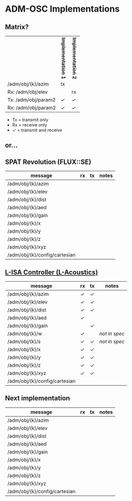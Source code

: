 # ADM-OSC Implementations

## Matrix?

<table>
    <tr>
        <th style="writing-mode:vertical-lr;"></th>
        <th style="writing-mode:vertical-lr;">Implementation 1</th>
        <th style="writing-mode:vertical-lr;">Implementation 2</th>
  </tr>
  <tr>
    <td>/adm/obj/(k)/azim </td>
    <td>tx</td>
    <td></td>
  </tr>
  <tr>
   <td>Rx: /adm/obj/elev</td>
    <td></td>
    <td>rx</td>
  </tr>
  <tr>
    <td>Tx: /adm/obj/param2</td>
    <td>&#x2713;</td>
    <td>&#x2713;</td>
  </tr>
  <tr>
   <td>Rx: /adm/obj/param2</td>
    <td>&#x2713;</td>
    <td>&#x2713;</td>
  </tr>
</table>

- Tx = transmit only
- Rx = receive only
- &#x2713; = transmit and receive

## or...

## SPAT Revolution (FLUX::SE)

|  message | rx | tx  | notes  |
|---|---|---|---|
| /adm/obj/(k)/azim | | |   |
| /adm/obj/(k)/elev | | |   |
| /adm/obj/(k)/dist | | |   |
| /adm/obj/(k)/aed  | | |   |
| /adm/obj/(k)/gain | | | |
| /adm/obj/(k)/x    | | |  |
| /adm/obj/(k)/y    | | |  |
| /adm/obj/(k)/z    | | |  |
| /adm/obj/(k)/xyz  | | |  |
| /adm/obj/(k)/config/cartesian | | | |

## [L-ISA Controller (L-Acoustics)](https://www.l-acoustics.com/products/l-isa-studio/)

|  message | rx | tx  | notes  |
|---|---|---|---|
| /adm/obj/(k)/azim | &#x2713; | &#x2713;  |   |
| /adm/obj/(k)/elev | &#x2713; | &#x2713;  |   |
| /adm/obj/(k)/dist | &#x2713; | &#x2713; |   |
| /adm/obj/(k)/aed  | &#x2713;  |   |   |
| /adm/obj/(k)/gain |  | &#x2713; | |
| /adm/obj/(k)/w    | &#x2713;  |   |  _not in spec_ |
| /adm/obj/(k)/s    | &#x2713; | &#x2713; | _not in spec_ |
| /adm/obj/(k)/x    | &#x2713; | &#x2713; |  |
| /adm/obj/(k)/y    | &#x2713; | &#x2713; |  |
| /adm/obj/(k)/z    | &#x2713; | &#x2713; |  |
| /adm/obj/(k)/xyz  | &#x2713; | &#x2713; |  |
| /adm/obj/(k)/config/cartesian | | | |

## Next implementation

|  message | rx | tx  | notes  |
|---|---|---|---|
| /adm/obj/(k)/azim | | |   |
| /adm/obj/(k)/elev | | |   |
| /adm/obj/(k)/dist | | |   |
| /adm/obj/(k)/aed  | | |   |
| /adm/obj/(k)/gain | | | |
| /adm/obj/(k)/x    | | |  |
| /adm/obj/(k)/y    | | |  |
| /adm/obj/(k)/z    | | |  |
| /adm/obj/(k)/xyz  | | |  |
| /adm/obj/(k)/config/cartesian | | | |

